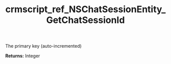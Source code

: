 ﻿---
title: crmscript_ref_NSChatSessionEntity_GetChatSessionId
description: Integer NSChatSessionEntity.GetChatSessionId()
intellisense: NSChatSessionEntity.GetChatSessionId
keywords: NSChatSessionEntity, GetChatSessionId
so.topic: reference
---

The primary key (auto-incremented)

**Returns:** Integer


